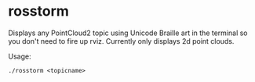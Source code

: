 # rosstorm

Displays any PointCloud2 topic using Unicode Braille art in the terminal so you don't need to fire up rviz. Currently only displays 2d point clouds.

Usage:
```
./rosstorm <topicname>
```

